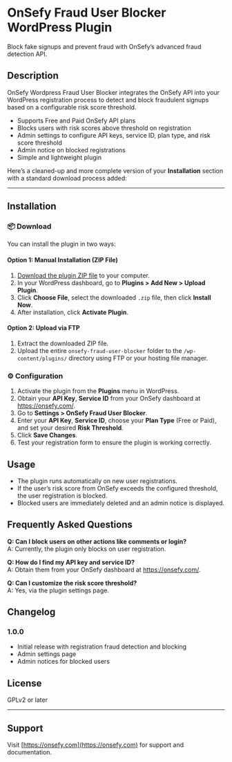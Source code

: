 # OnSefy Fraud User Blocker WordPress Plugin

Block fake signups and prevent fraud with OnSefy’s advanced fraud detection API.

## Description

OnSefy Wordpress Fraud User Blocker integrates the OnSefy API into your WordPress registration process to detect and block fraudulent signups based on a configurable risk score threshold.

- Supports Free and Paid OnSefy API plans
- Blocks users with risk scores above threshold on registration
- Admin settings to configure API keys, service ID, plan type, and risk score threshold
- Admin notice on blocked registrations
- Simple and lightweight plugin

Here’s a cleaned-up and more complete version of your **Installation** section with a standard download process added:

---

## Installation

### 📦 Download

You can install the plugin in two ways:

#### Option 1: Manual Installation (ZIP File)

1. [Download the plugin ZIP file](#) to your computer.
2. In your WordPress dashboard, go to **Plugins > Add New > Upload Plugin**.
3. Click **Choose File**, select the downloaded `.zip` file, then click **Install Now**.
4. After installation, click **Activate Plugin**.

#### Option 2: Upload via FTP

1. Extract the downloaded ZIP file.
2. Upload the entire `onsefy-fraud-user-blocker` folder to the `/wp-content/plugins/` directory using FTP or your hosting file manager.


### ⚙️ Configuration

1. Activate the plugin from the **Plugins** menu in WordPress.
2. Obtain your **API Key**, **Service ID** from your OnSefy dashboard at https://onsefy.com/.
3. Go to **Settings > OnSefy Fraud User Blocker**.
4. Enter your **API Key**, **Service ID**, choose your **Plan Type** (Free or Paid), and set your desired **Risk Threshold**.
5. Click **Save Changes**.
6. Test your registration form to ensure the plugin is working correctly.

## Usage

- The plugin runs automatically on new user registrations.
- If the user’s risk score from OnSefy exceeds the configured threshold, the user registration is blocked.
- Blocked users are immediately deleted and an admin notice is displayed.

## Frequently Asked Questions

**Q: Can I block users on other actions like comments or login?**  
A: Currently, the plugin only blocks on user registration.

**Q: How do I find my API key and service ID?**  
A: Obtain them from your OnSefy dashboard at https://onsefy.com/.

**Q: Can I customize the risk score threshold?**  
A: Yes, via the plugin settings page.

## Changelog

### 1.0.0
- Initial release with registration fraud detection and blocking
- Admin settings page
- Admin notices for blocked users

## License

GPLv2 or later

---

## Support

Visit [https://onsefy.com](https://onsefy.com) for support and documentation.
